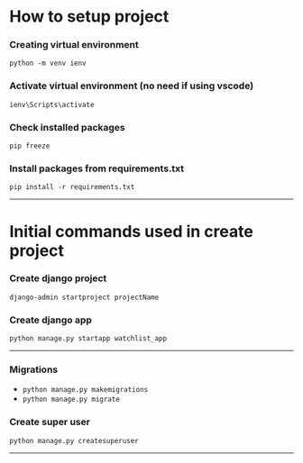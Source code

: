 # How to setup project

### Creating virtual environment

` python -m venv ienv `

### Activate virtual environment (no need if using vscode)

` ienv\Scripts\activate `

### Check installed packages

` pip freeze `

### Install packages from requirements.txt

` pip install -r requirements.txt `
____

# Initial commands used in create project

### Create django project

` django-admin startproject projectName `

### Create django app

` python manage.py startapp watchlist_app `
____

### Migrations

- ` python manage.py makemigrations `
- ` python manage.py migrate `

### Create super user

` python manage.py createsuperuser `

____